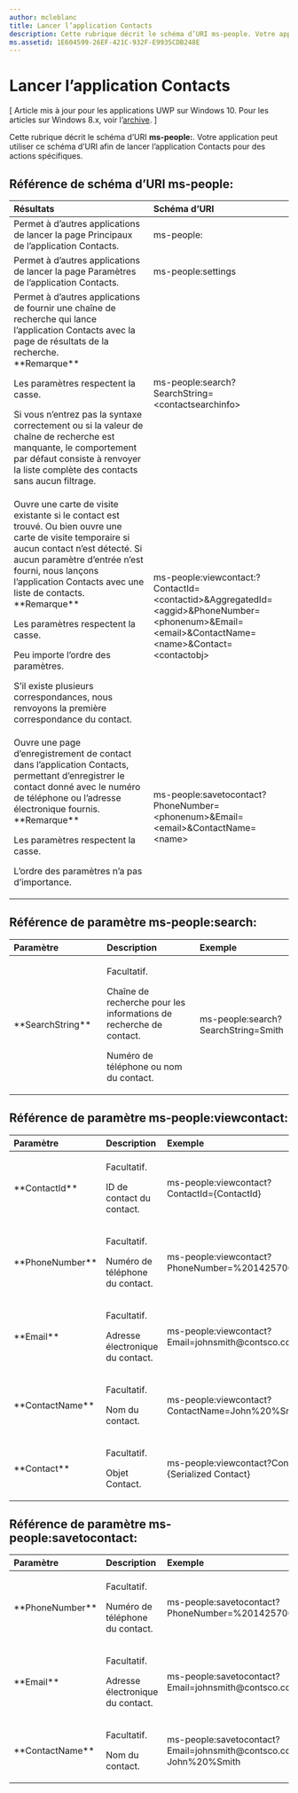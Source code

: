 ```yaml
---
author: mcleblanc
title: Lancer l’application Contacts
description: Cette rubrique décrit le schéma d’URI ms-people. Votre application peut utiliser ce schéma d’URI afin de lancer l’application Contacts pour des actions spécifiques.
ms.assetid: 1E604599-26EF-421C-932F-E9935CDB248E
---
```


# Lancer l’application Contacts


\[ Article mis à jour pour les applications UWP sur Windows 10. Pour les articles sur Windows 8.x, voir l’[archive](http://go.microsoft.com/fwlink/p/?linkid=619132). \]


Cette rubrique décrit le schéma d’URI **ms-people:**. Votre application peut utiliser ce schéma d’URI afin de lancer l’application Contacts pour des actions spécifiques.

## Référence de schéma d’URI ms-people:


<table>
<colgroup>
<col width="50%" />
<col width="50%" />
</colgroup>
<thead>
<tr class="header">
<th align="left">Résultats</th>
<th align="left">Schéma d’URI</th>
</tr>
</thead>
<tbody>
<tr class="odd">
<td align="left">Permet à d’autres applications de lancer la page Principaux de l’application Contacts.</td>
<td align="left">ms-people:</td>
</tr>
<tr class="even">
<td align="left">Permet à d’autres applications de lancer la page Paramètres de l’application Contacts.</td>
<td align="left">ms-people:settings</td>
</tr>
<tr class="odd">
<td align="left">Permet à d’autres applications de fournir une chaîne de recherche qui lance l’application Contacts avec la page de résultats de la recherche.
<div class="alert">
**Remarque**  
<p>Les paramètres respectent la casse.</p>
<p>Si vous n’entrez pas la syntaxe correctement ou si la valeur de chaîne de recherche est manquante, le comportement par défaut consiste à renvoyer la liste complète des contacts sans aucun filtrage.</p>
</div>
<div>
 
</div></td>
<td align="left">ms-people:search?SearchString=&lt;contactsearchinfo&gt;</td>
</tr>
<tr class="even">
<td align="left">Ouvre une carte de visite existante si le contact est trouvé. Ou bien ouvre une carte de visite temporaire si aucun contact n’est détecté. Si aucun paramètre d’entrée n’est fourni, nous lançons l’application Contacts avec une liste de contacts.
<div class="alert">
**Remarque**  
<p>Les paramètres respectent la casse.</p>
<p>Peu importe l’ordre des paramètres.</p>
<p>S’il existe plusieurs correspondances, nous renvoyons la première correspondance du contact.</p>
</div>
<div>
 
</div></td>
<td align="left">ms-people:viewcontact:?ContactId=&lt;contactid&gt;&amp;AggregatedId=&lt;aggid&gt;&amp;PhoneNumber= &lt;phonenum&gt;&amp;Email=&lt;email&gt;&amp;ContactName=&lt;name&gt;&amp;Contact=&lt;contactobj&gt;</td>
</tr>
<tr class="odd">
<td align="left">Ouvre une page d’enregistrement de contact dans l’application Contacts, permettant d’enregistrer le contact donné avec le numéro de téléphone ou l’adresse électronique fournis.
<div class="alert">
**Remarque**  
<p>Les paramètres respectent la casse.</p>
<p>L’ordre des paramètres n’a pas d’importance.</p>
</div>
<div>
 
</div></td>
<td align="left">ms-people:savetocontact?PhoneNumber= &lt;phonenum&gt;&amp;Email=&lt;email&gt;&amp;ContactName=&lt;name&gt;</td>
</tr>
</tbody>
</table>

 

## Référence de paramètre ms-people:search:


<table>
<colgroup>
<col width="33%" />
<col width="33%" />
<col width="33%" />
</colgroup>
<thead>
<tr class="header">
<th align="left">Paramètre</th>
<th align="left">Description</th>
<th align="left">Exemple</th>
</tr>
</thead>
<tbody>
<tr class="odd">
<td align="left">**SearchString**</td>
<td align="left"><p>Facultatif.</p>
<p>Chaîne de recherche pour les informations de recherche de contact.</p>
<p>Numéro de téléphone ou nom du contact.</p></td>
<td align="left"><p>ms-people:search?SearchString=Smith</p></td>
</tr>
</tbody>
</table>

 

## Référence de paramètre ms-people:viewcontact:


<table>
<colgroup>
<col width="33%" />
<col width="33%" />
<col width="33%" />
</colgroup>
<thead>
<tr class="header">
<th align="left">Paramètre</th>
<th align="left">Description</th>
<th align="left">Exemple</th>
</tr>
</thead>
<tbody>
<tr class="odd">
<td align="left">**ContactId**</td>
<td align="left"><p>Facultatif.</p>
<p>ID de contact du contact.</p></td>
<td align="left"><p>ms-people:viewcontact?ContactId={ContactId}</p></td>
</tr>
<tr class="even">
<td align="left">**PhoneNumber**</td>
<td align="left"><p>Facultatif.</p>
<p>Numéro de téléphone du contact.</p></td>
<td align="left"><p>ms-people:viewcontact?PhoneNumber=%2014257069326</p></td>
</tr>
<tr class="odd">
<td align="left">**Email**</td>
<td align="left"><p>Facultatif.</p>
<p>Adresse électronique du contact.</p></td>
<td align="left"><p>ms-people:viewcontact?Email=johnsmith@contsco.com</p></td>
</tr>
<tr class="even">
<td align="left">**ContactName**</td>
<td align="left"><p>Facultatif.</p>
<p>Nom du contact.</p></td>
<td align="left"><p>ms-people:viewcontact?ContactName=John%20%Smith</p></td>
</tr>
<tr class="odd">
<td align="left">**Contact**</td>
<td align="left"><p>Facultatif.</p>
<p>Objet Contact.</p></td>
<td align="left"><p>ms-people:viewcontact?Contact={Serialized Contact}</p></td>
</tr>
</tbody>
</table>

 

## Référence de paramètre ms-people:savetocontact:


<table>
<colgroup>
<col width="33%" />
<col width="33%" />
<col width="33%" />
</colgroup>
<thead>
<tr class="header">
<th align="left">Paramètre</th>
<th align="left">Description</th>
<th align="left">Exemple</th>
</tr>
</thead>
<tbody>
<tr class="odd">
<td align="left">**PhoneNumber**</td>
<td align="left"><p>Facultatif.</p>
<p>Numéro de téléphone du contact.</p></td>
<td align="left"><p>ms-people:savetocontact?PhoneNumber=%2014257069326</p></td>
</tr>
<tr class="even">
<td align="left">**Email**</td>
<td align="left"><p>Facultatif.</p>
<p>Adresse électronique du contact.</p></td>
<td align="left"><p>ms-people:savetocontact?Email=johnsmith@contsco.com</p></td>
</tr>
<tr class="odd">
<td align="left">**ContactName**</td>
<td align="left"><p>Facultatif.</p>
<p>Nom du contact.</p></td>
<td align="left"><p>ms-people:savetocontact?Email=johnsmith@contsco.com&amp;ContactName= John%20%Smith</p></td>
</tr>
</tbody>
</table>

 

 

 





<!--HONumber=May16_HO2-->


